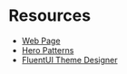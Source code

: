 # Resources

- [Web Page](https://eugene-usenko.github.io/cv/)
- [Hero Patterns](https://www.heropatterns.com/)
- [FluentUI Theme Designer](https://fabricweb.z5.web.core.windows.net/pr-deploy-site/refs/heads/master/theming-designer/)

<!-- https://www.kickresume.com/pt/centro-de-ajuda/software-architect-1-amostra-de-curriculo/ -->
